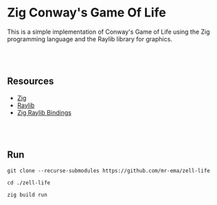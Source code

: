 # Zig Conway's Game Of Life 
This is a simple implementation of Conway's Game of Life using the Zig
programming language and the Raylib library for graphics.

</br>
</br>

## Resources
- [Zig](https://ziglang.org)
- [Raylib](https://www.raylib.com)
- [Zig Raylib Bindings](https://github.com/ryupold/raylib.zig)

</br>
</br>

## Run
```
git clone --recurse-submodules https://github.com/mr-ema/zell-life
```

```
cd ./zell-life
```

```
zig build run
```

</br>
</br>
